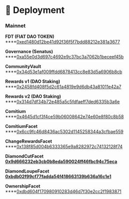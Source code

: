 # 💾 Deployment

### Mainnet

**FDT (FIAT DAO TOKEN)**\
****[0xed1480d12be41d92f36f5f7bdd88212e381a3677](https://etherscan.io/address/0xed1480d12be41d92f36f5f7bdd88212e381a3677)

**Governance (Senatus)**\
****[0xa55e0d3d697c4692e9c37bc3a7062b1beceef45b](https://etherscan.io/address/0xa55e0d3d697c4692e9c37bc3a7062b1beceef45b)

**CommunityVault**\
****[0x34d53e1af009ffdd6878413cc8e83d5a6906b8cb](https://etherscan.io/address/0x34d53e1af009ffdd6878413cc8e83d5a6906b8cb)

**Rewards v1 (DAO Staking)**\
****[0x2458fd408f5d2c61a4819e9d6db43a81011e42a7](https://etherscan.io/address/0x2458fd408f5d2c61a4819e9d6db43a81011e42a7)

**Rewards v2 (DAO Staking)**\
****[0x314d7df34b72e485a5c5fdfaeff7ded6335b3a6e](https://etherscan.io/address/0x314d7df34b72e485a5c5fdfaeff7ded6335b3a6e)

**Comitium**\
****[0x4645d1cf3f4ce59b06008642e74e60e8f80c8b58](https://etherscan.io/address/0x4645d1cf3f4ce59b06008642e74e60e8f80c8b58)

**ComitiumFacet**\
****[0x6cc9fc46d8436ac5302d1145258344a3cfbae559](https://etherscan.io/address/0x6cc9fc46d8436ac5302d1145258344a3cfbae559)

**ChangeRewardsFacet**\
****[0x138f85d004b6333365e9a8282972c74132128f74](https://etherscan.io/address/0x138f85d004b6333365e9a8282972c74132128f74)

**DiamondCutFacet**\
****[0x9d666232eb3cb0b8eda590024ff46fbc94c75eca](https://etherscan.io/address/0x9d666232eb3cb0b8eda590024ff46fbc94c75eca)****

**DiamondLoupeFacet**\
****[0xbdb02f99cf77fadda54f418663139b636a16c1e1](https://etherscan.io/address/0xbdb02f99cf77fadda54f418663139b636a16c1e1)****

**OwnershipFacet**\
****[0xdbd604f170980910283d46d7f30e2cc2f1983871](https://etherscan.io/address/0xdbd604f170980910283d46d7f30e2cc2f1983871)
